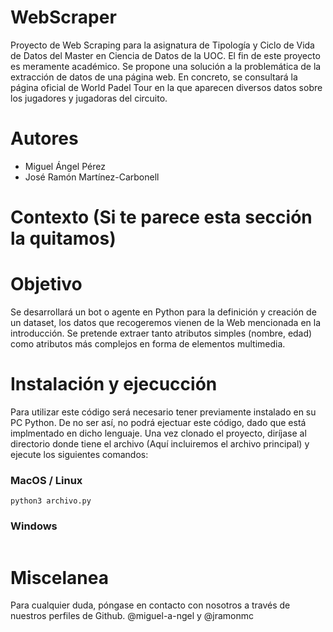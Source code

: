 # WebScraper 

Proyecto de Web Scraping para la asignatura de Tipología y Ciclo de Vida de Datos del Master en Ciencia de Datos de la UOC. El fin de este proyecto es meramente académico. Se propone una solución a la problemática de la extracción de datos de una página web. En concreto, se consultará la página oficial de World Padel Tour en la que aparecen diversos datos sobre los jugadores y jugadoras del circuito.

# Autores
- Miguel Ángel Pérez
- José Ramón Martínez-Carbonell

# Contexto  (Si te parece esta sección la quitamos)


# Objetivo
Se desarrollará un bot o agente en Python para la definición y creación de un dataset, los datos que recogeremos vienen de la Web mencionada en la introducción. Se pretende extraer tanto atributos simples (nombre, edad) como atributos más complejos en forma de elementos multimedia.

# Instalación y ejecucción
Para utilizar este código será necesario tener previamente instalado en su PC Python. De no ser así, no podrá ejectuar este código, dado que está implmentado en dicho lenguaje. Una vez clonado el proyecto, diríjase al directorio donde tiene el archivo (Aquí incluiremos el archivo principal) y ejecute los siguientes comandos: 

### MacOS / Linux

```
python3 archivo.py
```

### Windows
```
```

# Miscelanea

Para cualquier duda, póngase en contacto con nosotros a través de nuestros perfiles de Github. @miguel-a-ngel y @jramonmc

